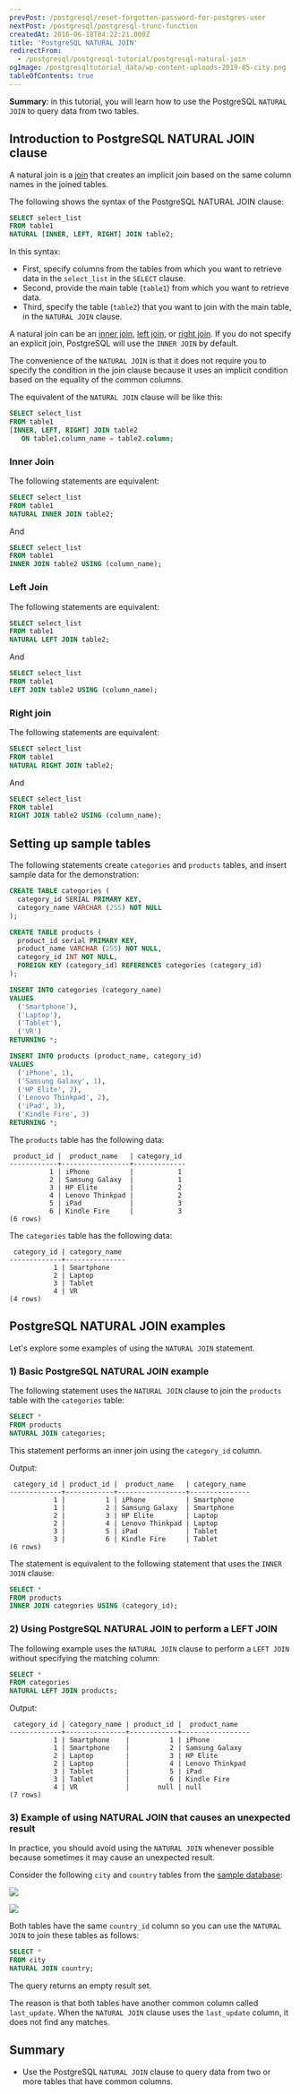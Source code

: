 ```yaml
---
prevPost: /postgresql/reset-forgotten-password-for-postgres-user
nextPost: /postgresql/postgresql-trunc-function
createdAt: 2016-06-18T04:22:21.000Z
title: 'PostgreSQL NATURAL JOIN'
redirectFrom:
  - /postgresql/postgresql-tutorial/postgresql-natural-join
ogImage: /postgresqltutorial_data/wp-content-uploads-2019-05-city.png
tableOfContents: true
---
```


**Summary**: in this tutorial, you will learn how to use the PostgreSQL `NATURAL JOIN` to query data from two tables.

## Introduction to PostgreSQL NATURAL JOIN clause

A natural join is a [join](/postgresql/postgresql-joins) that creates an implicit join based on the same column names in the joined tables.

The following shows the syntax of the PostgreSQL NATURAL JOIN clause:

```sql
SELECT select_list
FROM table1
NATURAL [INNER, LEFT, RIGHT] JOIN table2;
```

In this syntax:

- First, specify columns from the tables from which you want to retrieve data in the `select_list` in the `SELECT` clause.
- Second, provide the main table (`table1`) from which you want to retrieve data.
- Third, specify the table (`table2`) that you want to join with the main table, in the `NATURAL JOIN` clause.

A natural join can be an [inner join](/postgresql/postgresql-inner-join), [left join](/postgresql/postgresql-tutorial/postgresql-left-join), or [right join](/postgresql/postgresql-tutorial/postgresql-right-join). If you do not specify an explicit join, PostgreSQL will use the `INNER JOIN` by default.

The convenience of the `NATURAL JOIN` is that it does not require you to specify the condition in the join clause because it uses an implicit condition based on the equality of the common columns.

The equivalent of the `NATURAL JOIN` clause will be like this:

```sql
SELECT select_list
FROM table1
[INNER, LEFT, RIGHT] JOIN table2
   ON table1.column_name = table2.column;
```

### Inner Join

The following statements are equivalent:

```sql
SELECT select_list
FROM table1
NATURAL INNER JOIN table2;
```

And

```sql
SELECT select_list
FROM table1
INNER JOIN table2 USING (column_name);
```

### Left Join

The following statements are equivalent:

```sql
SELECT select_list
FROM table1
NATURAL LEFT JOIN table2;
```

And

```sql
SELECT select_list
FROM table1
LEFT JOIN table2 USING (column_name);
```

### Right join

The following statements are equivalent:

```sql
SELECT select_list
FROM table1
NATURAL RIGHT JOIN table2;
```

And

```sql
SELECT select_list
FROM table1
RIGHT JOIN table2 USING (column_name);
```

## Setting up sample tables

The following statements create `categories` and `products` tables, and insert sample data for the demonstration:

```sql
CREATE TABLE categories (
  category_id SERIAL PRIMARY KEY,
  category_name VARCHAR (255) NOT NULL
);

CREATE TABLE products (
  product_id serial PRIMARY KEY,
  product_name VARCHAR (255) NOT NULL,
  category_id INT NOT NULL,
  FOREIGN KEY (category_id) REFERENCES categories (category_id)
);

INSERT INTO categories (category_name)
VALUES
  ('Smartphone'),
  ('Laptop'),
  ('Tablet'),
  ('VR')
RETURNING *;

INSERT INTO products (product_name, category_id)
VALUES
  ('iPhone', 1),
  ('Samsung Galaxy', 1),
  ('HP Elite', 2),
  ('Lenovo Thinkpad', 2),
  ('iPad', 3),
  ('Kindle Fire', 3)
RETURNING *;
```

The `products` table has the following data:

```
 product_id |  product_name   | category_id
------------+-----------------+-------------
          1 | iPhone          |           1
          2 | Samsung Galaxy  |           1
          3 | HP Elite        |           2
          4 | Lenovo Thinkpad |           2
          5 | iPad            |           3
          6 | Kindle Fire     |           3
(6 rows)
```

The `categories` table has the following data:

```
 category_id | category_name
-------------+---------------
           1 | Smartphone
           2 | Laptop
           3 | Tablet
           4 | VR
(4 rows)
```

## PostgreSQL NATURAL JOIN examples

Let's explore some examples of using the `NATURAL JOIN` statement.

### 1) Basic PostgreSQL NATURAL JOIN example

The following statement uses the `NATURAL JOIN` clause to join the `products` table with the `categories` table:

```sql
SELECT *
FROM products
NATURAL JOIN categories;
```

This statement performs an inner join using the `category_id` column.

Output:

```
 category_id | product_id |  product_name   | category_name
-------------+------------+-----------------+---------------
           1 |          1 | iPhone          | Smartphone
           1 |          2 | Samsung Galaxy  | Smartphone
           2 |          3 | HP Elite        | Laptop
           2 |          4 | Lenovo Thinkpad | Laptop
           3 |          5 | iPad            | Tablet
           3 |          6 | Kindle Fire     | Tablet
(6 rows)
```

The statement is equivalent to the following statement that uses the `INNER JOIN` clause:

```sql
SELECT *
FROM products
INNER JOIN categories USING (category_id);
```

### 2) Using PostgreSQL NATURAL JOIN to perform a LEFT JOIN

The following example uses the `NATURAL JOIN` clause to perform a `LEFT JOIN` without specifying the matching column:

```sql
SELECT *
FROM categories
NATURAL LEFT JOIN products;
```

Output:

```
 category_id | category_name | product_id |  product_name
-------------+---------------+------------+-----------------
           1 | Smartphone    |          1 | iPhone
           1 | Smartphone    |          2 | Samsung Galaxy
           2 | Laptop        |          3 | HP Elite
           2 | Laptop        |          4 | Lenovo Thinkpad
           3 | Tablet        |          5 | iPad
           3 | Tablet        |          6 | Kindle Fire
           4 | VR            |       null | null
(7 rows)
```

### 3) Example of using NATURAL JOIN that causes an unexpected result

In practice, you should avoid using the `NATURAL JOIN` whenever possible because sometimes it may cause an unexpected result.

Consider the following `city` and `country` tables from the [sample database](/postgresql/postgresql-getting-started/postgresql-sample-database):

![](/postgresqltutorial_data/wp-content-uploads-2019-05-city.png)

![](/postgresqltutorial_data/wp-content-uploads-2019-05-country.png)

Both tables have the same `country_id` column so you can use the `NATURAL JOIN` to join these tables as follows:

```sql
SELECT *
FROM city
NATURAL JOIN country;
```

The query returns an empty result set.

The reason is that both tables have another common column called `last_update`. When the `NATURAL JOIN` clause uses the `last_update` column, it does not find any matches.

## Summary

- Use the PostgreSQL `NATURAL JOIN` clause to query data from two or more tables that have common columns.

